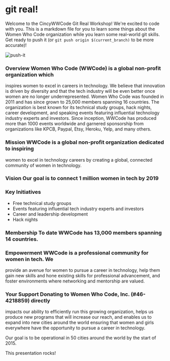 # git real!

Welcome to the CincyWWCode Git Real Workshop! We're excited to code with you.
This is a markdown file for you to learn some things about the Women Who Code
organization while you learn some real-world git skills. Get ready to push it
(or `git push origin $(current_branch)` to be more accurate)!

![push-it](http://i1.wp.com/blog.kodable.com/wp-content/uploads/2015/02/salt-n-pepa-push-it-commercial.gif?resize=581%2C359)

### Overview Women Who Code (WWCode) is a global non-profit organization which
inspires women to excel in careers in technology. We believe that innovation is
driven by diversity and that the tech industry will be even better once women
are no longer underrepresented.  Women Who Code was founded in 2011 and has
since grown to 25,000 members spanning 16 countries. The organization is best
known for its technical study groups, hack nights, career development, and
speaking events featuring influential technology industry experts and
investors. Since inception, WWCode has produced more than 1000 events worldwide
and garnered sponsorship from organizations like KPCB, Paypal, Etsy, Heroku,
Yelp, and many others.

### Mission WWCode is a global non-profit organization dedicated to inspiring
women to excel in technology careers by creating a global, connected community
of women in technology.

### Vision Our goal is to connect 1 million women in tech by 2019

### Key Initiatives
- Free technical study groups
- Events featuring influential tech industry experts and investors
- Career and leadership development
- Hack nights

### Membership To date WWCode has 13,000 members spanning 14 countries.

### Empowerment WWCode is a professional community for women in tech. We
provide an avenue for women to pursue a career in technology, help them gain
new skills and hone existing skills for professional advancement, and foster
environments where networking and mentorship are valued.

### Your Support Donating to Women Who Code, Inc. (#46-4218859) directly
impacts our ability to efficiently run this growing organization, helps us
produce new programs that will increase our reach, and enables us to expand
into new cities around the world ensuring that women and girls everywhere have
the opportunity to pursue a career in technology.

Our goal is to be operational in 50 cities around the world by the start of
2015.

This presentation rocks!
